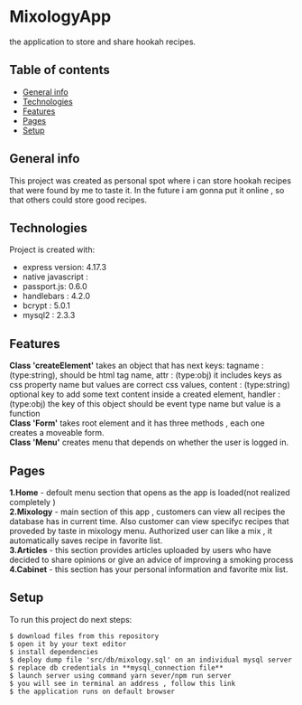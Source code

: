 # MixologyApp
the application to store and share hookah recipes.
## Table of contents
* [General info](#general-info)
* [Technologies](#technologies)
* [Features](#features)
* [Pages](#pages)
* [Setup](#setup)
## General info
This project was created as personal spot where i can store hookah recipes that were found by me to taste it.
In the future i am gonna put it online , so that others could store good recipes. 
	
## Technologies
Project is created with:
* express version: 4.17.3
* native javascript : 
* passport.js: 0.6.0
* handlebars : 4.2.0
* bcrypt : 5.0.1
* mysql2 : 2.3.3

## Features
__Class 'createElement'__ takes an object that has next keys:
  tagname : (type:string), should be html tag name,
  attr : (type:obj) it includes keys as css property name but values are correct css values,
  content : (type:string) optional key to add some text content inside a created element,
  handler : (type:obj) the key of this object should be event type name but value is a function    
__Class 'Form'__ takes root element and it has three methods , each one creates a moveable form.  
__Class 'Menu'__ creates menu that depends on whether the user is logged in.  
## Pages
__1.Home__ - defoult menu section that opens as the app is loaded(not realized completely )  
__2.Mixology__ - main section of this app , customers can view all recipes the database has in current time.
Also customer can view specifyc recipes that proveded by taste in mixology menu.
Authorized user can like a mix , it automatically saves recipe in favorite list.  
__3.Articles__ - this section provides articles uploaded by users who have decided to share opinions or give an advice of improving a smoking process  
__4.Cabinet__ - this section has your personal information and favorite mix list.  
## Setup
To run this project do next steps:

```
$ download files from this repository
$ open it by your text editor
$ install dependencies
$ deploy dump file 'src/db/mixology.sql' on an individual mysql server
$ replace db credentials in **mysql_connection file** 
$ launch server using command yarn sever/npm run server
$ you will see in terminal an address , follow this link
$ the application runs on default browser
```
